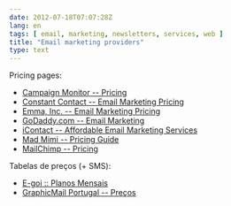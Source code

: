 ```yaml
---
date: 2012-07-18T07:07:28Z
lang: en
tags: [ email, marketing, newsletters, services, web ]
title: "Email marketing providers"
type: text
---
```


Pricing pages:

-   [Campaign Monitor --
    Pricing](http://www.campaignmonitor.com/pricing/)
-   [Constant Contact -- Email Marketing
    Pricing](http://www.constantcontact.com/email-marketing/pricing/index.jsp)
-   [Emma, Inc. -- Email Marketing Pricing](http://myemma.com/pricing)
-   [GoDaddy.com -- Email
    Marketing](http://www.godaddy.com/business/email-marketing.aspx?isc=gcapp0712a&ci=9047)
-   [iContact -- Affordable Email Marketing
    Services](http://www.icontact.com/affordable-email-marketing/)
-   [Mad Mimi -- Pricing
    Guide](https://www.madmimi.com/service_agreements/choose_plan)
-   [MailChimp -- Pricing](http://mailchimp.com/pricing/)

Tabelas de preços (+ SMS):

-   [E-goi :: Planos
    Mensais](http://www.e-goi.pt/pt/precario/planos-de-utilizacao/)
-   [GraphicMail Portugal --
    Preços](http://www.graphicmail.com.pt/site/pricing_landing.aspx)

